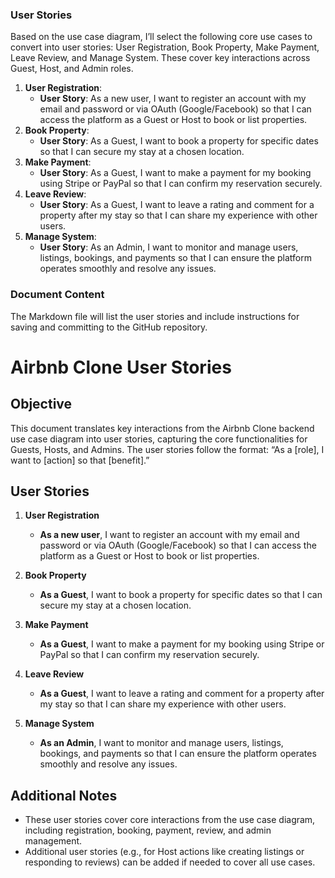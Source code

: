 

### User Stories
Based on the use case diagram, I’ll select the following core use cases to convert into user stories: User Registration, Book Property, Make Payment, Leave Review, and Manage System. These cover key interactions across Guest, Host, and Admin roles.

1. **User Registration**:
   - **User Story**: As a new user, I want to register an account with my email and password or via OAuth (Google/Facebook) so that I can access the platform as a Guest or Host to book or list properties.
2. **Book Property**:
   - **User Story**: As a Guest, I want to book a property for specific dates so that I can secure my stay at a chosen location.
3. **Make Payment**:
   - **User Story**: As a Guest, I want to make a payment for my booking using Stripe or PayPal so that I can confirm my reservation securely.
4. **Leave Review**:
   - **User Story**: As a Guest, I want to leave a rating and comment for a property after my stay so that I can share my experience with other users.
5. **Manage System**:
   - **User Story**: As an Admin, I want to monitor and manage users, listings, bookings, and payments so that I can ensure the platform operates smoothly and resolve any issues.

### Document Content
The Markdown file will list the user stories and include instructions for saving and committing to the GitHub repository.



# Airbnb Clone User Stories

## Objective
This document translates key interactions from the Airbnb Clone backend use case diagram into user stories, capturing the core functionalities for Guests, Hosts, and Admins. The user stories follow the format: “As a [role], I want to [action] so that [benefit].”

## User Stories

1. **User Registration**
   - **As a new user**, I want to register an account with my email and password or via OAuth (Google/Facebook) so that I can access the platform as a Guest or Host to book or list properties.

2. **Book Property**
   - **As a Guest**, I want to book a property for specific dates so that I can secure my stay at a chosen location.

3. **Make Payment**
   - **As a Guest**, I want to make a payment for my booking using Stripe or PayPal so that I can confirm my reservation securely.

4. **Leave Review**
   - **As a Guest**, I want to leave a rating and comment for a property after my stay so that I can share my experience with other users.

5. **Manage System**
   - **As an Admin**, I want to monitor and manage users, listings, bookings, and payments so that I can ensure the platform operates smoothly and resolve any issues.

## Additional Notes
- These user stories cover core interactions from the use case diagram, including registration, booking, payment, review, and admin management.
- Additional user stories (e.g., for Host actions like creating listings or responding to reviews) can be added if needed to cover all use cases.
